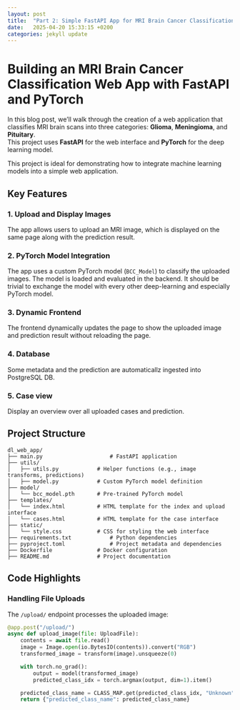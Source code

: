 ```yaml
---
layout: post
title:  "Part 2: Simple FastAPI App for MRI Brain Cancer Classification with Torch Models"
date:   2025-04-20 15:33:15 +0200
categories: jekyll update
---
```


# Building an MRI Brain Cancer Classification Web App with FastAPI and PyTorch

In this blog post, we’ll walk through the creation of a web application that classifies MRI brain scans into three categories: **Glioma**, **Meningioma**, and **Pituitary**.   
This project uses **FastAPI** for the web interface and **PyTorch** for the deep learning model.  

This project is ideal for demonstrating how to integrate machine learning models into a simple web application.

## Key Features

### 1. Upload and Display Images
The app allows users to upload an MRI image, which is displayed on the same page along with the prediction result.

### 2. PyTorch Model Integration
The app uses a custom PyTorch model (`BCC_Model`) to classify the uploaded images. The model is loaded and evaluated in the backend. It should be trivial to exchange the model with every other deep-learning and especially PyTorch model.

### 3. Dynamic Frontend
The frontend dynamically updates the page to show the uploaded image and prediction result without reloading the page.

### 4. Database
Some metadata and the prediction are automaticallz ingested into PostgreSQL DB.

### 5. Case view
Display an overview over all uploaded cases and prediction.

## Project Structure

```
dl_web_app/
├── main.py                     # FastAPI application
├── utils/
│   ├── utils.py            # Helper functions (e.g., image transforms, predictions)
│   ├── model.py            # Custom PyTorch model definition
├── model/
│   └── bcc_model.pth       # Pre-trained PyTorch model
├── templates/
│   └── index.html          # HTML template for the index and upload interface
│   └── cases.html          # HTML template for the case interface
├── static/
│   └── style.css           # CSS for styling the web interface
├── requirements.txt            # Python dependencies
├── pyproject.toml              # Project metadata and dependencies
├── Dockerfile              # Docker configuration
├── README.md               # Project documentation
```

## Code Highlights

### Handling File Uploads
The `/upload/` endpoint processes the uploaded image:
```python
@app.post("/upload/")
async def upload_image(file: UploadFile):
    contents = await file.read()
    image = Image.open(io.BytesIO(contents)).convert("RGB")
    transformed_image = transform(image).unsqueeze(0)

    with torch.no_grad():
        output = model(transformed_image)
        predicted_class_idx = torch.argmax(output, dim=1).item()

    predicted_class_name = CLASS_MAP.get(predicted_class_idx, "Unknown")
    return {"predicted_class_name": predicted_class_name}
```
